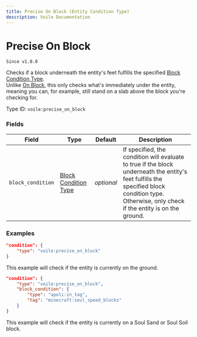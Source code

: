 ```yaml
---
title: Precise On Block (Entity Condition Type)
description: Voile Documentation
---
```


# Precise On Block

`Since v1.0.0`

Checks if a block underneath the entity's feet fulfills the specified [Block Condition Type](https://origins.readthedocs.io/en/latest/types/block_condition_types/).  
Unlike [On Block](https://origins.readthedocs.io/en/latest/types/entity_condition_types/on_block/), this only checks what's immediately under the entity, meaning you can, for example, still stand on a slab above the block you're checking for.

Type ID: `voile:precise_on_block`

### Fields

Field | Type | Default | Description
------|------|---------|------------
`block_condition` | [Block Condition Type](https://origins.readthedocs.io/en/latest/types/block_condition_types/) | *optional* | If specified, the condition will evaluate to true if the block underneath the entity's feet fulfills the specified block condition type. Otherwise, only check if the entity is on the ground.

### Examples

```json
"condition": {
    "type": "voile:precise_on_block"
}
```

This example will check if the entity is currently on the ground.

```json
"condition": {
    "type": "voile:precise_on_block",
    "block_condition": {
        "type": "apoli:in_tag",
        "tag": "minecraft:soul_speed_blocks"
    }
}
```

This example will check if the entity is currently on a Soul Sand or Soul Soil block.